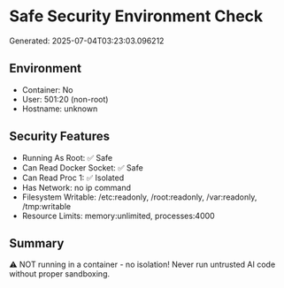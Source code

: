 # Safe Security Environment Check

Generated: 2025-07-04T03:23:03.096212

## Environment
- Container: No
- User: 501:20 (non-root)
- Hostname: unknown

## Security Features
- Running As Root: ✅ Safe
- Can Read Docker Socket: ✅ Safe
- Can Read Proc 1: ✅ Isolated
- Has Network: no ip command
- Filesystem Writable: /etc:readonly, /root:readonly, /var:readonly, /tmp:writable
- Resource Limits: memory:unlimited, processes:4000

## Summary

⚠️  NOT running in a container - no isolation!
Never run untrusted AI code without proper sandboxing.
